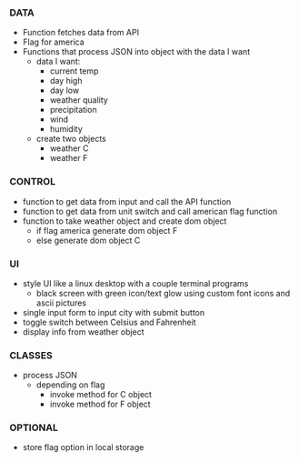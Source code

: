 ### DATA

- Function fetches data from API
- Flag for america
- Functions that process JSON into object with the data I want
  - data I want:
    - current temp
    - day high
    - day low
    - weather quality
    - precipitation
    - wind
    - humidity
  * create two objects
    - weather C
    - weather F

### CONTROL

- function to get data from input and call the API function
- function to get data from unit switch and call american flag function
- function to take weather object and create dom object
  - if flag america generate dom object F
  - else generate dom object C

### UI

- style UI like a linux desktop with a couple terminal programs
  - black screen with green icon/text glow using custom font icons and ascii pictures
- single input form to input city with submit button
- toggle switch between Celsius and Fahrenheit
- display info from weather object

### CLASSES

- process JSON
  - depending on flag
    - invoke method for C object
    - invoke method for F object

### OPTIONAL

- store flag option in local storage

